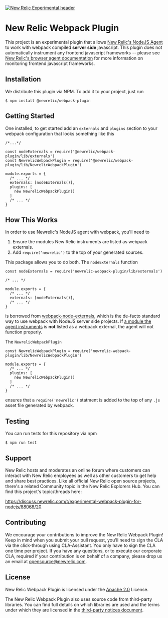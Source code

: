 [![New Relic Experimental header](https://github.com/newrelic/open-source-office/raw/master/examples/categories/images/Experimental.png)](https://github.com/newrelic/open-source-office/blob/master/examples/categories/index.md#category-new-relic-experimental)

# New Relic Webpack Plugin

This project is an experimental plugin that allows [New Relic's NodeJS Agent](https://github.com/newrelic/node-newrelic) to work with webpack compiled **server side** javascript.  This plugin does not automatically instrument any frontend javascript frameworks -- please see [New Relic's browser agent documentation](https://docs.newrelic.com/docs/browser/new-relic-browser/installation/install-new-relic-browser-agent) for more information on monitoring frontend javascript frameworks.

## Installation

We distribute this plugin via NPM.  To add it to your project, just run

    $ npm install @newrelic/webpack-plugin

## Getting Started

One installed, to get started add an `externals` and `plugins` section to your webpack configuration that looks something like this

    /*...*/

    const nodeExternals = require('@newrelic/webpack-plugin/lib/externals')
    const NewrelicWebpackPlugin = require('@newrelic/webpack-plugin/lib/NewrelicWebpackPlugin')

    module.exports = {
      /* ... */
      externals: [nodeExternals()],
      plugins: [
        new NewrelicWebpackPlugin()
      ]
      /* ... */
    }

## How This Works

In order to use Newrelic's NodeJS agent with webpack, you'll need to

1. Ensure the modules New Relic instruments are listed as webpack externals.
2. Add `require('newrelic')` to the top of your generated sources.

This package allows you to do both.  The `nodeExternals` function

    const nodeExternals = require('newrelic-webpack-plugin/lib/externals')

    /* ... */

    module.exports = {
      /* ... */
      externals: [nodeExternals()],
      /* ... */
    }

is borrowed from [webpack-node-externals](https://www.npmjs.com/package/webpack-node-externals), which is the de-facto standard way to use webpack with NodeJS server side projects. If [a module the agent instruments](https://github.com/newrelic/node-newrelic/blob/master/lib/instrumentations.js#L6) is **not** listed as a webpack external, the agent will not function properly.

The `NewrelicWebpackPlugin`

    const NewrelicWebpackPlugin = require('newrelic-webpack-plugin/lib/NewrelicWebpackPlugin')

    module.exports = {
      /* ... */
      plugins: [
        new NewrelicWebpackPlugin()
      ]
      /* ... */
    }

ensures that a `require('newrelic')` statment is added to the top of any `.js` asset file generated by webpack.

## Testing

You can run tests for this repository via npm

    $ npm run test

## Support

New Relic hosts and moderates an online forum where customers can interact with New Relic employees as well as other customers to get help and share best practices. Like all official New Relic open source projects, there's a related Community topic in the New Relic Explorers Hub. You can find this project's topic/threads here:

https://discuss.newrelic.com/t/experimental-webpack-plugin-for-nodejs/88068/20

## Contributing

We encourage your contributions to improve the New Relic Webpack Plugin! Keep in mind when you submit your pull request, you'll need to sign the CLA via the click-through using CLA-Assistant. You only have to sign the CLA one time per project.
If you have any questions, or to execute our corporate CLA, required if your contribution is on behalf of a company,  please drop us an email at opensource@newrelic.com.

## License
New Relic Webpack Plugin is licensed under the [Apache 2.0](http://apache.org/licenses/LICENSE-2.0.txt) License.

The New Relic Webpack Plugin also uses source code from third-party libraries. You can find full details on which libraries are used and the terms under which they are licensed in the [third-party notices document](https://github.com/newrelic-experimental/newrelic-webpack-plugin/blob/master/THIRD_PARTY_NOTICES.md).
